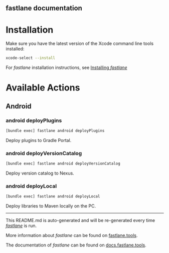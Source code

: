 fastlane documentation
----

# Installation

Make sure you have the latest version of the Xcode command line tools installed:

```sh
xcode-select --install
```

For _fastlane_ installation instructions, see [Installing _fastlane_](https://docs.fastlane.tools/#installing-fastlane)

# Available Actions

## Android

### android deployPlugins

```sh
[bundle exec] fastlane android deployPlugins
```

Deploy plugins to Gradle Portal.

### android deployVersionCatalog

```sh
[bundle exec] fastlane android deployVersionCatalog
```

Deploy version catalog to Nexus.

### android deployLocal

```sh
[bundle exec] fastlane android deployLocal
```

Deploy libraries to Maven locally on the PC.

----

This README.md is auto-generated and will be re-generated every time [_fastlane_](https://fastlane.tools) is run.

More information about _fastlane_ can be found on [fastlane.tools](https://fastlane.tools).

The documentation of _fastlane_ can be found on [docs.fastlane.tools](https://docs.fastlane.tools).
